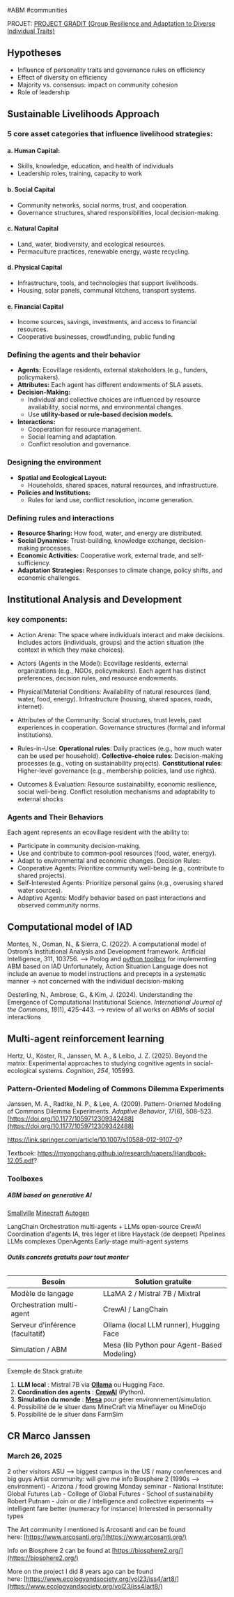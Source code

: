 #ABM #communities

PROJET: [PROJECT GRADIT (Group Resilience and Adaptation to Diverse Individual Traits)](PROJECT%20GRADIT%20(Group%20Resilience%20and%20Adaptation%20to%20Diverse%20Individual%20Traits).md)

## Hypotheses
- Influence of personality traits and governance rules on efficiency
- Effect of diversity on efficiency
- Majority vs. consensus: impact on community cohesion
- Role of leadership 
## **Sustainable Livelihoods Approach**
### 5 core asset categories that influence livelihood strategies:
#### a. Human Capital: 
- Skills, knowledge, education, and health of individuals
- Leadership roles, training, capacity to work
#### b. Social Capital
- Community networks, social norms, trust, and cooperation.
- Governance structures, shared responsibilities, local decision-making.
#### c. Natural Capital
- Land, water, biodiversity, and ecological resources.
- Permaculture practices, renewable energy, waste recycling.
#### d. Physical Capital
- Infrastructure, tools, and technologies that support livelihoods.
- Housing, solar panels, communal kitchens, transport systems.
#### e. Financial Capital
- Income sources, savings, investments, and access to financial resources.
- Cooperative businesses, crowdfunding, public funding
### Defining the agents and their behavior
- **Agents:** Ecovillage residents, external stakeholders (e.g., funders, policymakers).
- **Attributes:** Each agent has different endowments of SLA assets.
- **Decision-Making:**
    - Individual and collective choices are influenced by resource availability, social norms, and environmental changes.
    - Use **utility-based or rule-based decision models.**
- **Interactions:**
    - Cooperation for resource management.
    - Social learning and adaptation.
    - Conflict resolution and governance.
### Designing the environment
- **Spatial and Ecological Layout:**
    - Households, shared spaces, natural resources, and infrastructure.
- **Policies and Institutions:**
    - Rules for land use, conflict resolution, income generation.

### Defining rules and interactions
- **Resource Sharing:** How food, water, and energy are distributed.
- **Social Dynamics:** Trust-building, knowledge exchange, decision-making processes.
- **Economic Activities:** Cooperative work, external trade, and self-sufficiency.
- **Adaptation Strategies:** Responses to climate change, policy shifts, and economic challenges.

## **Institutional Analysis and Development**
### key components:

- Action Arena: The space where individuals interact and make decisions.
Includes actors (individuals, groups) and the action situation (the context in which they make choices).
- Actors (Agents in the Model): Ecovillage residents, external organizations (e.g., NGOs, policymakers). Each agent has distinct preferences, decision rules, and resource endowments.

- Physical/Material Conditions: Availability of natural resources (land, water, food, energy). Infrastructure (housing, shared spaces, roads, internet).
- Attributes of the Community: Social structures, trust levels, past experiences in cooperation. Governance structures (formal and informal institutions).
- Rules-in-Use: **Operational rules**: Daily practices (e.g., how much water can be used per household). **Collective-choice rules**: Decision-making processes (e.g., voting on sustainability projects). **Constitutional rules**: Higher-level governance (e.g., membership policies, land use rights).
- Outcomes & Evaluation: Resource sustainability, economic resilience, social well-being. Conflict resolution mechanisms and adaptability to external shocks

### Agents and Their Behaviors
Each agent represents an ecovillage resident with the ability to:
-  Participate in community decision-making.
- Use and contribute to common-pool resources (food, water, energy).
- Adapt to environmental and economic changes.
Decision Rules:
- Cooperative Agents: Prioritize community well-being (e.g., contribute to shared projects).
- Self-Interested Agents: Prioritize personal gains (e.g., overusing shared water sources).
- Adaptive Agents: Modify behavior based on past interactions and observed community norms.

## Computational model of IAD
Montes, N., Osman, N., & Sierra, C. (2022). A computational model of Ostrom’s Institutional Analysis and Development framework. Artificial Intelligence, 311, 103756.
--> Prolog and [python toolbox](https://www.ai4europe.eu/research/ai-catalog/ngames) for implementing ABM based on IAD 
Unfortunately, Action Situation Language does not include an avenue to model instructions and precepts in a systematic manner -> not concerned with the individual decision-making

Oesterling, N., Ambrose, G., & Kim, J. (2024). Understanding the Emergence of Computational Institutional Science. _International Journal of the Commons_, _18_(1), 425–443.
--> review of all works on ABMs of social interactions

## Multi-agent reinforcement learning
Hertz, U., Köster, R., Janssen, M. A., & Leibo, J. Z. (2025). Beyond the matrix: Experimental approaches to studying cognitive agents in social-ecological systems. _Cognition_, _254_, 105993.

### Pattern-Oriented Modeling of Commons Dilemma Experiments
Janssen, M. A., Radtke, N. P., & Lee, A. (2009). Pattern-Oriented Modeling of Commons Dilemma Experiments. _Adaptive Behavior_, _17_(6), 508–523. [https://doi.org/10.1177/1059712309342488](https://doi.org/10.1177/1059712309342488)


https://link.springer.com/article/10.1007/s10588-012-9107-0?

Textbook: https://myongchang.github.io/research/papers/Handbook-12.05.pdf?

### Toolboxes
##### ABM based on generative AI
[Smallville](https://github.com/joonspk-research/generative_agents)
[Minecraft](https://github.com/MineDojo/Voyager)
[Autogen](https://github.com/microsoft/autogen)

LangChain	Orchestration multi-agents + LLMs open-source
CrewAI	Coordination d'agents IA, très léger et libre
Haystack (de deepset)	Pipelines LLMs complexes
OpenAgents	Early-stage multi-agent systems

###### **Outils concrets gratuits pour tout monter**

|Besoin|Solution gratuite|
|---|---|
|Modèle de langage|LLaMA 2 / Mistral 7B / Mixtral|
|Orchestration multi-agent|CrewAI / LangChain|
|Serveur d'inférence (facultatif)|Ollama (local LLM runner), Hugging Face|
|Simulation / ABM|Mesa (lib Python pour Agent-Based Modeling)|
Exemple de Stack gratuite

1. **LLM local** : Mistral 7B via **[Ollama](https://ollama.com/)** ou Hugging Face.
2. **Coordination des agents** : **[CrewAI](https://github.com/crewAIInc/crewAI)** (Python).
3. **Simulation du monde** : **[Mesa](https://github.com/projectmesa/mesa)** pour gérer environnement/simulation.
4. Possibilité de le situer dans MineCraft via Mineflayer ou MineDojo
5. Possibilité de le situer dans FarmSim
## CR Marco Janssen
### March 26, 2025
2 other visitors
ASU --> biggest campus in the US / many conferences and big guys 
Artist community: will give me info
Biosphere 2 (1990s --> environment) - Arizona / food growing 
Monday seminar - 
National Institute: Global Futures Lab - College of Global Futures - School of sustainability 
Robert Putnam - Join or die / 
Intelligence and collective experiments --> intelligent fare better (numeracy for instance)
Interested in personnality types 

The Art community I mentioned is Arcosanti and can be found here: [https://www.arcosanti.org/](https://www.arcosanti.org/)

Info on Biosphere 2 can be found at [https://biosphere2.org/](https://biosphere2.org/)

More on the project I did 8 years ago can be found here: [https://www.ecologyandsociety.org/vol23/iss4/art8/](https://www.ecologyandsociety.org/vol23/iss4/art8/)
